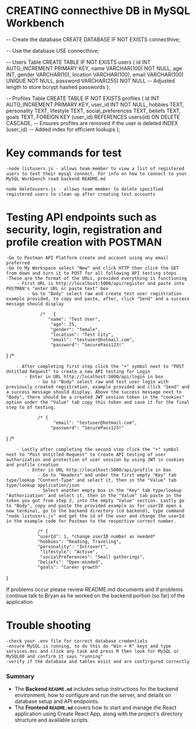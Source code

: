 # CREATING connecthive DB in MySQL Workbench

-- Create the database
CREATE DATABASE IF NOT EXISTS connecthive;

-- Use the database
USE connecthive;

-- Users Table
CREATE TABLE IF NOT EXISTS users (
  id INT AUTO_INCREMENT PRIMARY KEY,
  name VARCHAR(100) NOT NULL,
  age INT,
  gender VARCHAR(10),
  location VARCHAR(100),
  email VARCHAR(100) UNIQUE NOT NULL,
  password VARCHAR(255) NOT NULL -- Adjusted length to store bcrypt hashed passwords
);

-- Profiles Table
CREATE TABLE IF NOT EXISTS profiles (
  id INT AUTO_INCREMENT PRIMARY KEY,
  user_id INT NOT NULL,
  hobbies TEXT,
  personality TEXT,
  lifestyle TEXT,
  social_preferences TEXT,
  beliefs TEXT,
  goals TEXT,
  FOREIGN KEY (user_id) REFERENCES users(id) ON DELETE CASCADE, -- Ensures profiles are removed if the user is deleted
  INDEX (user_id) -- Added index for efficient lookups
);


# Key commands for test
    -node listusers.js - allows team member to view a list of registered users to test their mysql connect. For info on how to connect to your MySQL Workbench read backend README.md

    node deleteusers.js - allows team member to delete specified registered users to clean up after creating test accounts

# Testing API endpoints such as security, login, registration and profile creation with POSTMAN
    -Go to Postman API Platform create and account using any email preferred
    -Go to My Workspace select "New" and click HTTP then click the GET from down and turn it to POST for all following API testing steps
    -These are the format of the URLs, provided everything is functioning 
        - First URL is http://localhost:5000/api/register and paste into POSTMAN's "enter URL or paste text" box
            - Go to "Body" select raw and create test user registration example provided, to copy and paste, after, click "Send" and a success message should display

                 /*   {
                    "name": "Test User",
                     "age": 25,
                     "gender": "female",
                     "location": "Test City",
                     "email": "testuser@hotmail.com",
                     "password": "SecurePass123!"
} /*

        - After completing first step click the "+" symbol next to "POST Untitled Request" to create a new API testing for Login
           - Enter in URL http://localhost:5000/api/login in box
                - Go to "Body" select raw and test user login with previously created registration, example provided and click "Send" and a success message should display. Above the success message next to "Body", there should be a created JWT session token in the "cookies" option under the "Value" tab copy this token and save it for the final step to of testing.

                /* {
                      "email": "testuser@hotmail.com",
                     "password": "SecurePass123!"
} /*

        - Lastly after completing the second step click the "+" symbol next to "Post Untitled Request" to create API testing of user authorization and protection of user session by using JWT in cookies and profile creation
            - Enter in URL http://localhost:5000/api/profile in box
                - Go to "Headers" and under the first empty "Key" tab type/lookup "Content-Type" and select it, then in the "Value" tab type/lookup application/json
                - Select another empty box in the "Key" tab type/lookup "Authorization" and select it, then in the "Value" tab paste in the token you got from step 2, into the empty "Value" section. Lastly go to "Body", copy and paste the provided example as for userID open a new terminal, go to the backend directory (cd backend), type command "node listusers.js" and get the id of the user and change the userId in the example code for Postman to the respective correct number.

                /* {
                "userId": 1, *change userID number as needed*
                "hobbies": "Reading, Traveling",
                "personality": "Introvert",
                 "lifestyle": "Active",
                 "socialPreferences": "Small gatherings",
                "beliefs": "Open-minded",
                "goals": "Career growth"
}

If problems occur please review README.md documents and if problems continue talk to Bryan as he worked on the backend portion (so far) of the application

# Trouble shooting
    -check your .env file for correct database credentials
    -ensure MySQL is running, to do this do "Win + R" keys and type services.msc and click any task and press M then look for MySQL or MySQL80 and confirm it says "running"
    -verify if the database and tables exist and are confirgured correctly

    
### Summary

- The **Backend `README.md`** includes setup instructions for the backend environment, how to configure and run the server, and details on database setup and API endpoints.
- The **Frontend `README.md`** covers how to start and manage the React application using Create React App, along with the project's directory structure and available scripts.


